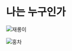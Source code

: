 # 나는 누구인가

![재롱이](https://i.namu.wiki/i/sLpl_9SaPt63LS9uKn7ptjw1GtopAOeL-fVSbFHsfwm2ZKwywO-4rd91q_MPds0-pXHkGqRyAj6u366J2-SygA.webp)

![홍차](https://encrypted-tbn0.gstatic.com/images?q=tbn:ANd9GcSXyAG98wGayXqoKzj9VmdRWpldgm-0DxlwjQ&s)